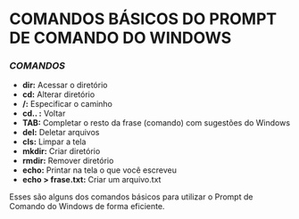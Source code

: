 # COMANDOS BÁSICOS DO PROMPT DE COMANDO DO WINDOWS

### *COMANDOS*

- **dir:** Acessar o diretório
- **cd:** Alterar diretório
- **/:** Especificar o caminho
- **cd.. :** Voltar
- **TAB:** Completar o resto da frase (comando) com sugestões do Windows
- **del:** Deletar arquivos
- **cls:** Limpar a tela
- **mkdir:** Criar diretório
- **rmdir:** Remover diretório
- **echo:** Printar na tela o que você escreveu
- **echo > frase.txt:** Criar um arquivo.txt

Esses são alguns dos comandos básicos para utilizar o Prompt de Comando do Windows de forma eficiente.